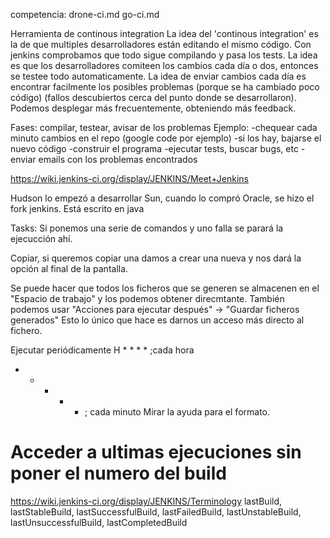 competencia: drone-ci.md go-ci.md


Herramienta de continous integration
La idea del 'continous integration' es la de que multiples desarrolladores están editando el mismo código. Con jenkins comprobamos que todo sigue compilando y pasa los tests.
La idea es que los desarrolladores comiteen los cambios cada día o dos, entonces se testee todo automaticamente.
La idea de enviar cambios cada día es encontrar facilmente los posibles problemas (porque se ha cambiado poco código) (fallos descubiertos cerca del punto donde se desarrollaron).
Podemos desplegar más frecuentemente, obteniendo más feedback.

Fases: compilar, testear, avisar de los problemas
Ejemplo:
  -chequear cada minuto cambios en el repo (google code por ejemplo)
  -si los hay, bajarse el nuevo código
  -construir el programa
  -ejecutar tests, buscar bugs, etc
  -enviar emails con los problemas encontrados

https://wiki.jenkins-ci.org/display/JENKINS/Meet+Jenkins

Hudson lo empezó a desarrollar Sun, cuando lo compró Oracle, se hizo el fork jenkins.
Está escrito en java


Tasks:
Si ponemos una serie de comandos y uno falla se parará la ejecucción ahí.

Copiar, si queremos copiar una damos a crear una nueva y nos dará la opción al final de la pantalla.

Se puede hacer que todos los ficheros que se generen se almacenen en el "Espacio de trabajo" y los podemos obtener direcmtante.
También podemos usar "Acciones para ejecutar después" -> "Guardar ficheros generados"
Esto lo único que hace es darnos un acceso más directo al fichero.


Ejecutar periódicamente
H * * * * ;cada hora
* * * * * ; cada minuto
Mirar la ayuda para el formato.


# Acceder a ultimas ejecuciones sin poner el numero del build
https://wiki.jenkins-ci.org/display/JENKINS/Terminology
lastBuild, lastStableBuild, lastSuccessfulBuild, lastFailedBuild, lastUnstableBuild, lastUnsuccessfulBuild, lastCompletedBuild
